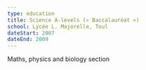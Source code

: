 ```yaml
---
type: education
title: Science A-levels (« Baccalauréat »)
school: Lycée L. Majorelle, Toul
dateStart: 2007
dateEnd: 2009
---
```

Maths, physics and biology section
